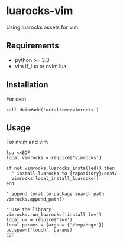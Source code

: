 # luarocks-vim
Using luarocks assets for vim

## Requirements
* python >= 3.3
* vim if_lua or nvim lua

## Installation
For dein
```vim
call dein#add('octaltree/vimrocks')
```

## Usage
For nvim and vim
```vim
lua <<EOF
local vimrocks = require('vimrocks')

if not vimrocks.luarocks_installed() then
  " install luarocks to {repository}/dest/
  vimrocks.local_install_luarocks()
end

" append local to package search path
vimrocks.append_path()

" Use the library
vimrocks.run_luarocks('install luv')
local uv = require('luv')
local params = {args = {'/tmp/hoge'}}
uv.spawn('touch', params)
EOF
```
